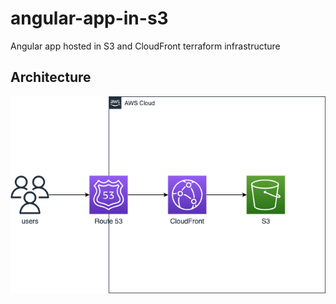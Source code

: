 # angular-app-in-s3
Angular app hosted in S3 and CloudFront terraform infrastructure


## Architecture
![high-level-setup](img/setup.png)


